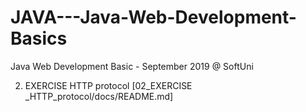 # JAVA---Java-Web-Development-Basics
Java Web Development Basic - September 2019 @ SoftUni

02. EXERCISE HTTP protocol
[02_EXERCISE _HTTP_protocol/docs/README.md]

